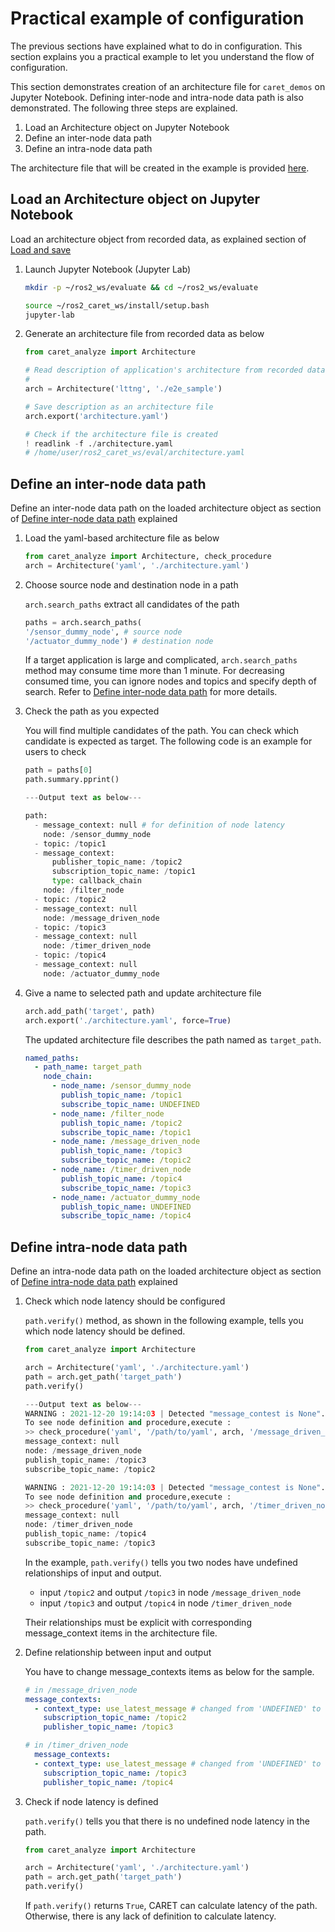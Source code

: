 # Practical example of configuration

The previous sections have explained what to do in configuration. This section explains you a practical example to let you understand the flow of configuration.

This section demonstrates creation of an architecture file for `caret_demos` on Jupyter Notebook. Defining inter-node and intra-node data path is also demonstrated. The following three steps are explained.

1. Load an Architecture object on Jupyter Notebook
2. Define an inter-node data path
3. Define an intra-node data path

The architecture file that will be created in the example is provided [here](https://raw.githubusercontent.com/tier4/caret_demos/main/samples/end_to_end_sample/architecture.yaml).

## Load an Architecture object on Jupyter Notebook

Load an architecture object from recorded data, as explained section of [Load and save](./load_and_save.md)

1. Launch Jupyter Notebook (Jupyter Lab)

   ```bash
   mkdir -p ~/ros2_ws/evaluate && cd ~/ros2_ws/evaluate

   source ~/ros2_caret_ws/install/setup.bash
   jupyter-lab
   ```

2. Generate an architecture file from recorded data as below

   ```python
   from caret_analyze import Architecture

   # Read description of application's architecture from recorded data
   #
   arch = Architecture('lttng', './e2e_sample')

   # Save description as an architecture file
   arch.export('architecture.yaml')

   # Check if the architecture file is created
   ! readlink -f ./architecture.yaml
   # /home/user/ros2_caret_ws/eval/architecture.yaml
   ```

## Define an inter-node data path

Define an inter-node data path on the loaded architecture object as section of [Define inter-node data path](./inter_node_data_path.md) explained

1. Load the yaml-based architecture file as below

   ```python
   from caret_analyze import Architecture, check_procedure
   arch = Architecture('yaml', './architecture.yaml')
   ```

2. Choose source node and destination node in a path

   `arch.search_paths` extract all candidates of the path

   ```python
   paths = arch.search_paths(
   '/sensor_dummy_node', # source node
   '/actuator_dummy_node') # destination node
   ```

   If a target application is large and complicated, `arch.search_paths` method may consume time more than 1 minute.
   For decreasing consumed time, you can ignore nodes and topics and specify depth of search. Refer to [Define inter-node data path](../configuration/inter_node_data_path.md) for more details.

3. Check the path as you expected

   You will find multiple candidates of the path. You can check which candidate is expected as target. The following code is an example for users to check

   ```python
   path = paths[0]
   path.summary.pprint()

   ---Output text as below---

   path:
     - message_context: null # for definition of node latency
       node: /sensor_dummy_node
     - topic: /topic1
     - message_context:
         publisher_topic_name: /topic2
         subscription_topic_name: /topic1
         type: callback_chain
       node: /filter_node
     - topic: /topic2
     - message_context: null
       node: /message_driven_node
     - topic: /topic3
     - message_context: null
       node: /timer_driven_node
     - topic: /topic4
     - message_context: null
       node: /actuator_dummy_node
   ```

4. Give a name to selected path and update architecture file

   ```python
   arch.add_path('target', path)
   arch.export('./architecture.yaml', force=True)
   ```

   The updated architecture file describes the path named as `target_path`.

   ```yaml
   named_paths:
     - path_name: target_path
       node_chain:
         - node_name: /sensor_dummy_node
           publish_topic_name: /topic1
           subscribe_topic_name: UNDEFINED
         - node_name: /filter_node
           publish_topic_name: /topic2
           subscribe_topic_name: /topic1
         - node_name: /message_driven_node
           publish_topic_name: /topic3
           subscribe_topic_name: /topic2
         - node_name: /timer_driven_node
           publish_topic_name: /topic4
           subscribe_topic_name: /topic3
         - node_name: /actuator_dummy_node
           publish_topic_name: UNDEFINED
           subscribe_topic_name: /topic4
   ```

## Define intra-node data path

Define an intra-node data path on the loaded architecture object as section of [Define intra-node data path](./intra_node_data_path.md) explained

1. Check which node latency should be configured

   `path.verify()` method, as shown in the following example, tells you which node latency should be defined.

   ```python
   from caret_analyze import Architecture

   arch = Architecture('yaml', './architecture.yaml')
   path = arch.get_path('target_path')
   path.verify()

   ---Output text as below---
   WARNING : 2021-12-20 19:14:03 | Detected "message_contest is None". Correct these node_path definitions.
   To see node definition and procedure,execute :
   >> check_procedure('yaml', '/path/to/yaml', arch, '/message_driven_node')
   message_context: null
   node: /message_driven_node
   publish_topic_name: /topic3
   subscribe_topic_name: /topic2

   WARNING : 2021-12-20 19:14:03 | Detected "message_contest is None". Correct these node_path definitions.
   To see node definition and procedure,execute :
   >> check_procedure('yaml', '/path/to/yaml', arch, '/timer_driven_node')
   message_context: null
   node: /timer_driven_node
   publish_topic_name: /topic4
   subscribe_topic_name: /topic3
   ```

   In the example, `path.verify()` tells you two nodes have undefined relationships of input and output.

   - input `/topic2` and output `/topic3` in node `/message_driven_node`
   - input `/topic3` and output `/topic4` in node `/timer_driven_node`

   Their relationships must be explicit with corresponding message_context items in the architecture file.

2. Define relationship between input and output

   You have to change message_contexts items as below for the sample.

   ```yaml
   # in /message_driven_node
   message_contexts:
     - context_type: use_latest_message # changed from 'UNDEFINED' to 'use_latest_message'
       subscription_topic_name: /topic2
       publisher_topic_name: /topic3
   ```

   ```yaml
   # in /timer_driven_node
     message_contexts:　
     - context_type: use_latest_message # changed from 'UNDEFINED' to 'use_latest_message'
       subscription_topic_name: /topic3
       publisher_topic_name: /topic4

   ```

3. Check if node latency is defined

   `path.verify()` tells you that there is no undefined node latency in the path.

   ```python
   from caret_analyze import Architecture

   arch = Architecture('yaml', './architecture.yaml')
   path = arch.get_path('target_path')
   path.verify()
   ```

   If `path.verify()` returns `True`, CARET can calculate latency of the path. Otherwise, there is any lack of definition to calculate latency.
